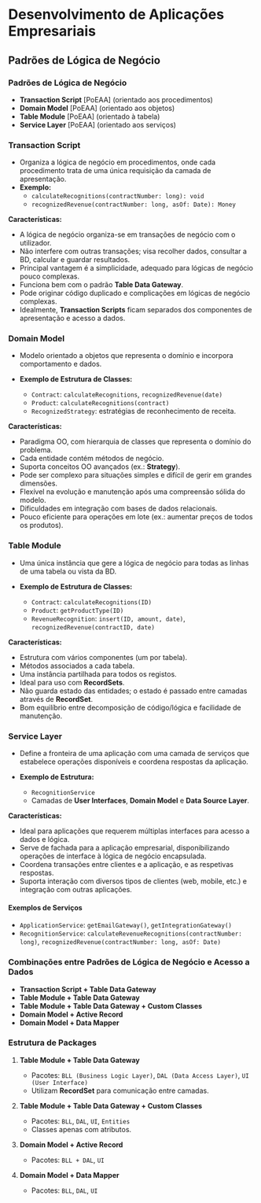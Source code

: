 # Desenvolvimento de Aplicações Empresariais

## Padrões de Lógica de Negócio

### Padrões de Lógica de Negócio

- **Transaction Script** [PoEAA] (orientado aos procedimentos)
- **Domain Model** [PoEAA] (orientado aos objetos)
- **Table Module** [PoEAA] (orientado à tabela)
- **Service Layer** [PoEAA] (orientado aos serviços)

### Transaction Script

- Organiza a lógica de negócio em procedimentos, onde cada procedimento trata de uma única requisição da camada de apresentação.
- **Exemplo:**
  - `calculateRecognitions(contractNumber: long): void`
  - `recognizedRevenue(contractNumber: long, asOf: Date): Money`

**Características:**

- A lógica de negócio organiza-se em transações de negócio com o utilizador.
- Não interfere com outras transações; visa recolher dados, consultar a BD, calcular e guardar resultados.
- Principal vantagem é a simplicidade, adequado para lógicas de negócio pouco complexas.
- Funciona bem com o padrão **Table Data Gateway**.
- Pode originar código duplicado e complicações em lógicas de negócio complexas.
- Idealmente, **Transaction Scripts** ficam separados dos componentes de apresentação e acesso a dados.

### Domain Model

- Modelo orientado a objetos que representa o domínio e incorpora comportamento e dados.

- **Exemplo de Estrutura de Classes:**
  - `Contract`: `calculateRecognitions`, `recognizedRevenue(date)`
  - `Product`: `calculateRecognitions(contract)`
  - `RecognizedStrategy`: estratégias de reconhecimento de receita.

**Características:**

- Paradigma OO, com hierarquia de classes que representa o domínio do problema.
- Cada entidade contém métodos de negócio.
- Suporta conceitos OO avançados (ex.: **Strategy**).
- Pode ser complexo para situações simples e difícil de gerir em grandes dimensões.
- Flexível na evolução e manutenção após uma compreensão sólida do modelo.
- Dificuldades em integração com bases de dados relacionais.
- Pouco eficiente para operações em lote (ex.: aumentar preços de todos os produtos).

### Table Module

- Uma única instância que gere a lógica de negócio para todas as linhas de uma tabela ou vista da BD.

- **Exemplo de Estrutura de Classes:**
  - `Contract`: `calculateRecognitions(ID)`
  - `Product`: `getProductType(ID)`
  - `RevenueRecognition`: `insert(ID, amount, date)`, `recognizedRevenue(contractID, date)`

**Características:**

- Estrutura com vários componentes (um por tabela).
- Métodos associados a cada tabela.
- Uma instância partilhada para todos os registos.
- Ideal para uso com **RecordSets**.
- Não guarda estado das entidades; o estado é passado entre camadas através de **RecordSet**.
- Bom equilíbrio entre decomposição de código/lógica e facilidade de manutenção.

### Service Layer

- Define a fronteira de uma aplicação com uma camada de serviços que estabelece operações disponíveis e coordena respostas da aplicação.

- **Exemplo de Estrutura:**
  - `RecognitionService`
  - Camadas de **User Interfaces**, **Domain Model** e **Data Source Layer**.

**Características:**

- Ideal para aplicações que requerem múltiplas interfaces para acesso a dados e lógica.
- Serve de fachada para a aplicação empresarial, disponibilizando operações de interface à lógica de negócio encapsulada.
- Coordena transações entre clientes e a aplicação, e as respetivas respostas.
- Suporta interação com diversos tipos de clientes (web, mobile, etc.) e integração com outras aplicações.

#### Exemplos de Serviços

- `ApplicationService`: `getEmailGateway()`, `getIntegrationGateway()`
- `RecognitionService`: `calculateRevenueRecognitions(contractNumber: long)`, `recognizedRevenue(contractNumber: long, asOf: Date)`

### Combinações entre Padrões de Lógica de Negócio e Acesso a Dados

- **Transaction Script + Table Data Gateway**
- **Table Module + Table Data Gateway**
- **Table Module + Table Data Gateway + Custom Classes**
- **Domain Model + Active Record**
- **Domain Model + Data Mapper**

### Estrutura de Packages

1. **Table Module + Table Data Gateway**
   - Pacotes: `BLL (Business Logic Layer)`, `DAL (Data Access Layer)`, `UI (User Interface)`
   - Utilizam **RecordSet** para comunicação entre camadas.

2. **Table Module + Table Data Gateway + Custom Classes**
   - Pacotes: `BLL`, `DAL`, `UI`, `Entities`
   - Classes apenas com atributos.

3. **Domain Model + Active Record**
   - Pacotes: `BLL + DAL`, `UI`

4. **Domain Model + Data Mapper**
   - Pacotes: `BLL`, `DAL`, `UI`
